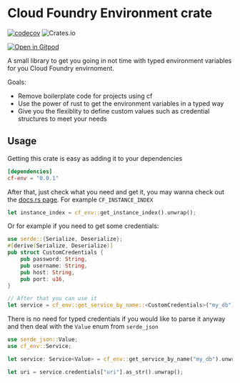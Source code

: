 # Cloud Foundry Environment crate
[![codecov](https://codecov.io/gh/somehowchris/cf-env/branch/main/graph/badge.svg?token=8RVBW5DIMN)](https://codecov.io/gh/somehowchris/cf-env) ![Crates.io](https://img.shields.io/crates/v/cf-env) 

[![Open in Gitpod](https://gitpod.io/button/open-in-gitpod.svg)](https://gitpod.io/#https://github.com/somehowchris/cf-env) 

A small library to get you going in not time with typed environment variables for you Cloud Foundry envirnoment.

Goals:
 - Remove boilerplate code for projects using cf
 - Use the power of rust to get the environment variables in a typed way
 - Give you the flexiblity to define custom values such as credential structures to meet your needs


## Usage

Getting this crate is easy as adding it to your dependencies
```toml
[dependencies]
cf-env = "0.0.1"
```

After that, just check what you need and get it, you may wanna check out the [docs.rs page](https://docs.rs/cf-env/). For example `CF_INSTANCE_INDEX`
```rust
let instance_index = cf_env::get_instance_index().unwrap();
```

Or for example if you need to get some credentials:
```rust
use serde::{Serialize, Deserialize};
#[derive(Serialize, Deserialize)]
pub struct CustomCredentials {
    pub password: String,
    pub username: String,
    pub host: String,
    pub port: u16,
}

// After that you can use it
let service = cf_env::get_service_by_name::<CustomCredentials>("my_db").unwrap();
```

There is no need for typed credentials if you would like to parse it anyway and then deal with the `Value` enum from `serde_json`
```rust
use serde_json::Value;
use cf_env::Service;

let service: Service<Value> = cf_env::get_service_by_name("my_db").unwrap();

let uri = service.credentials["uri"].as_str().unwrap();
```